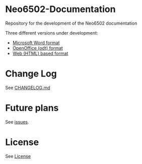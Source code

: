 # Neo6502-Documentation
Repository for the development of the Neo6502 documentation

Three different versions under development:

* [Microsoft Word format](https://github.com/jewettg/Neo6502-Documentation/tree/main/msword)
* [OpenOffice (odt) format](https://github.com/jewettg/Neo6502-Documentation/tree/main/open_office)
* [Web (HTML) based format](https://github.com/jewettg/Neo6502-Documentation/tree/main/web_html)

# Change Log
See [CHANGELOG.md](https://github.com/jewettg/Neo6502-Documentation/blob/main/CHANGELOG.md)

# Future plans
See [issues](https://github.com/jewettg/Neo6502-Documentation/issues).

# License
See [License](https://github.com/jewettg/Neo6502-Documentation/blob/main/LICENSE.md)
